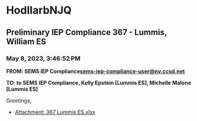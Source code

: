 # HodllarbNJQ
## Preliminary IEP Compliance 367 - Lummis, William ES
### May 8, 2023, 3:46:52 PM
**FROM: SEMS IEP Compliance<sems-iep-compliance-user@nv.ccsd.net>**

**TO: to SEMS IEP Compliance, Kelly Epstein [Lummis ES], Michelle Malone [Lummis ES]**


Greetings, 





* [Attachment: 367 Lummis ES.xlsx](HodllarbNJQ-attachment-1.xlsx)
